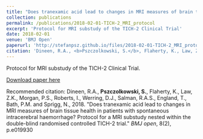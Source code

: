 ```yaml
---
title: "Does tranexamic acid lead to changes in MRI measures of brain tissue health in patients with spontaneous intracerebral haemorrhage? Protocol for a MRI substudy nested within the double-blind randomised controlled TICH-2 trial"
collection: publications
permalink: /publications/2018-02-01-TICH-2_MRI_protocol
excerpt: 'Protocol for MRI substudy of the TICH-2 Clinical Trial'
date: 2018-02-01
venue: 'BMJ Open'
paperurl: 'http://stefanpsz.github.io/files/2018-02-01-TICH-2_MRI_protocol.pdf'
citation: 'Dineen, R.A., <b>Pszczolkowski, S.</b>, Flaherty, K., Law, Z.K., Morgan, P.S., Roberts, I., Werring, D.J., Salman, R.A.S., England, T., Bath, P.M. and Sprigg, N., 2018. &quot;Does tranexamic acid lead to changes in MRI measures of brain tissue health in patients with spontaneous intracerebral haemorrhage? Protocol for a MRI substudy nested within the double-blind randomised controlled TICH-2 trial.&quot; <i>BMJ open</i>, 8(2), p.e019930'
---
```

Protocol for MRI substudy of the TICH-2 Clinical Trial.

[Download paper here](http://stefanpsz.github.io/files/2018-02-01-TICH-2_MRI_protocol.pdf)

Recommended citation: Dineen, R.A., <b>Pszczolkowski, S.</b>, Flaherty, K., Law, Z.K., Morgan, P.S., Roberts, I., Werring, D.J., Salman, R.A.S., England, T., Bath, P.M. and Sprigg, N., 2018. "Does tranexamic acid lead to changes in MRI measures of brain tissue health in patients with spontaneous intracerebral haemorrhage? Protocol for a MRI substudy nested within the double-blind randomised controlled TICH-2 trial." <i>BMJ open</i>, 8(2), p.e019930